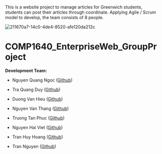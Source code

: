 This is a website project to manage articles for Greenwich students, students can post their articles through coordinate. Applying Agile / Scrum model to develop, the team consists of 8 people.

![211670a7-14c0-4de4-8520-afe120da212c](https://github.com/qngoc07012002/COMP1640_EnterpriseWeb_GroupProject/assets/116235732/bdc76c57-35bc-462e-9996-14bd2cab8fda)



# COMP1640_EnterpriseWeb_GroupProject

**Development Team:**
- Nguyen Quang Ngoc ([Github](https://github.com/qngoc07012002))

- Tra Quang Duy ([Github](https://github.com/EricTra))

- Duong Van Hieu ([Github](https://github.com/hieucodegioi))

- Nguyen Van Thang ([Github](https://github.com/NguyenVanThangzzzz))

- Truong Tan Phuc ([Github](https://github.com/phuccan0800))

- Nguyen Hai Viet ([Github](https://github.com/Ghauol123))

- Tran Huy Hoang ([Github](https://github.com/PainnIrene))

- Tran Nguyen ([Github](https://github.com/nguyentranazz123))
